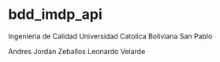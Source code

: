 # bdd_imdp_api
Ingenieria de Calidad
Universidad Catolica Boliviana San Pablo

Andres Jordan Zeballos
Leonardo Velarde
